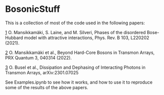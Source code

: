 # BosonicStuff
This is a collection of most of the code used in the following papers:

[1](https://link.aps.org/doi/10.1103/PhysRevB.103.L220202) O. Mansikkamäki, S. Laine, and M. Silveri, Phases of the disordered Bose-Hubbard model with attractive interactions, Phys. Rev. B 103, L220202 (2021).

[2](https://link.aps.org/doi/10.1103/PRXQuantum.3.040314) O. Mansikkamäki et al., Beyond Hard-Core Bosons in Transmon Arrays, PRX Quantum 3, 040314 (2022).

[3](http://arxiv.org/abs/2301.07025) O. Busel et al., Dissipation and Dephasing of Interacting Photons in Transmon Arrays, arXiv:2301.07025

See Examples.ipynb to see how it works, and how to use it to reproduce some of the results of the above papers.
